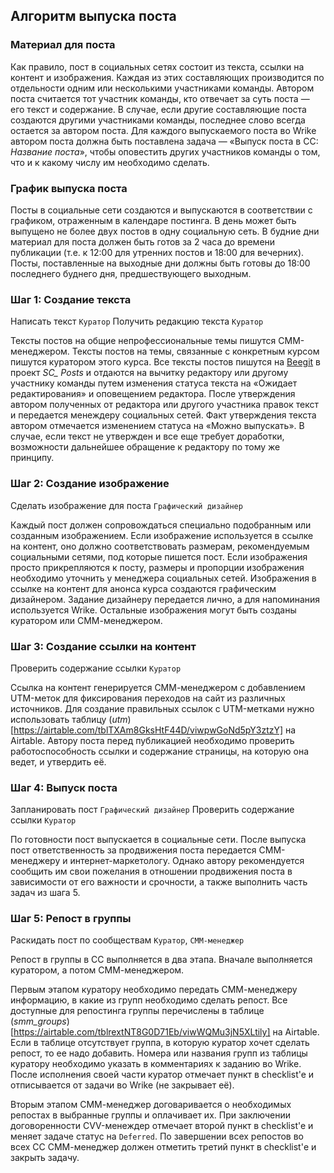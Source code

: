 ## Алгоритм выпуска поста

### Материал для поста

Как правило, пост в социальных сетях состоит из текста, ссылки на контент и изображения. Каждая из этих составляющих производится по отдельности одним или несколькими участниками команды. Автором поста считается тот участник команды, кто отвечает за суть поста — его текст и содержание. В случае, если другие составляющие поста создаются другими участниками команды, последнее слово всегда остается за автором поста. Для каждого выпускаемого поста во Wrike автором поста должна быть поставлена задача — «Выпуск поста в CC: *Название поста*», чтобы оповестить других участников команды о том, что и к какому числу им необходимо сделать.

### График выпуска поста

Посты в социальные сети создаются и выпускаются в соответствии с графиком, отраженным в календаре постинга. В день может быть выпущено не более двух постов в одну социальную сеть. В будние дни материал для поста должен быть готов за 2 часа до времени публикации (т.е. к 12:00 для утренних постов и 18:00 для вечерних). Посты, поставленные на выходные дни должны быть готовы до 18:00 последнего буднего дня, предшествующего выходным.

### Шаг 1: Создание текста

Написать текст `Куратор`
Получить редакцию текста `Куратор`

Тексты постов на общие непрофессиональные темы пишутся СММ-менеджером. Тексты постов на темы, связанные с конкретным курсом пишутся куратором этого курса. Все тексты постов пишутся на [Beegit](https://beegit.com) в проект *SC\_ Posts* и отдаются на вычитку редактору или другому участнику команды путем изменения статуса текста на «Ожидает редактирования» и оповещением редактора. После утверждения автором полученных от редактора или другого участника правок текст и передается менеждеру социальных сетей. Факт утверждения текста автором отмечается изменением статуса на «Можно выпускать». В случае, если текст не утвержден и все еще требует доработки, возможности дальнейшее обращение к редактору по тому же принципу.

### Шаг 2: Создание изображение

Сделать изображение для поста `Графический дизайнер`

Каждый пост должен сопровождаться специально подобранным или созданным изображением. Если изображение используется в ссылке на контент, оно должно соответствовать размерам, рекомендуемым социальными сетями, под которые пишется пост. Если изображения просто прикрепляются к посту, размеры и пропорции изображения необходимо уточнить у менеджера социальных сетей. Изображения в ссылке на контент для анонса курса создаются графическим дизайнером. Задание дизайнеру передается лично, а для напоминания используется Wrike. Остальные изображения могут быть созданы куратором или СММ-менеджером.

### Шаг 3: Создание ссылки на контент

Проверить содержание ссылки `Куратор`

Ссылка на контент генерируется СММ-менеджером с добавлением UTM-меток для фиксирования переходов на сайт из различных источников. Для создание правильных ссылок с UTM-метками нужно использовать таблицу (*utm*)[https://airtable.com/tblTXAm8GksHtF44D/viwpwGoNd5pY3ztzY] на Airtable. Автору поста перед публикацией необходимо проверить работоспособность ссылки и содержание страницы, на которую она ведет, и утвердить её.

### Шаг 4: Выпуск поста

Запланировать пост `Графический дизайнер`
Проверить содержание ссылки `Куратор`

По готовности пост выпускается в социальные сети. После выпуска пост ответственность за продвижения поста передается СММ-менеджеру и интернет-маркетологу. Однако автору рекомендуется сообщить им свои пожелания в отношении продвижения поста в зависимости от его важности и срочности, а также выполнить часть задач из шага 5.

### Шаг 5: Репост в группы

Раскидать пост по сообществам `Куратор`, `СММ-менеджер`

Репост в группы в СС выполняется в два этапа. Вначале выполняется куратором, а потом СММ-менеджером.

Первым этапом куратору необходимо передать СММ-менеджеру информацию, в какие из групп необходимо сделать репост. Все доступные для репостинга группы перечислены в таблице (*smm_groups*)[https://airtable.com/tblrextNT8G0D71Eb/viwWQMu3jN5XLtily] на Airtable. Если в таблице отсутствует группа, в которую куратор хочет сделать репост, то ее надо добавить. Номера или названия групп из таблицы куратору необходимо указать в комментариях к заданию во Wrike. После исполнения своей части куратор отмечает пункт в checklist'e и отписывается от задачи во Wrike (не закрывает её).

Вторым этапом СММ-менеджер договаривается о необходимых репостах в выбранные группы и оплачивает их. При заключении договоренности CVV-менеждер отмечает второй пункт в checklist'e и меняет задаче статус на `Deferred`. По завершении всех репостов во всех СС СММ-менеджер должен отметить третий пункт в checklist'е и закрыть задачу.
